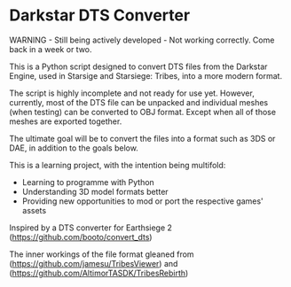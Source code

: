 # Darkstar DTS Converter

WARNING - Still being actively developed - Not working correctly. Come back in a week or two.

This is a Python script designed to convert DTS files from the Darkstar Engine, used in Starsige and Starsiege: Tribes, into a more modern format.

The script is highly incomplete and not ready for use yet. However, currently, most of the DTS file can be unpacked and individual meshes (when testing) can be converted to OBJ format. Except when all of those meshes are exported together.

The ultimate goal will be to convert the files into a format such as 3DS or DAE, in addition to the goals below.

This is a learning project, with the intention being multifold:
* Learning to programme with Python
* Understanding 3D model formats better
* Providing new opportunities to mod or port the respective games' assets

Inspired by a DTS converter for Earthsiege 2 (https://github.com/booto/convert_dts)

The inner workings of the file format gleaned from (https://github.com/jamesu/TribesViewer) and (https://github.com/AltimorTASDK/TribesRebirth)
